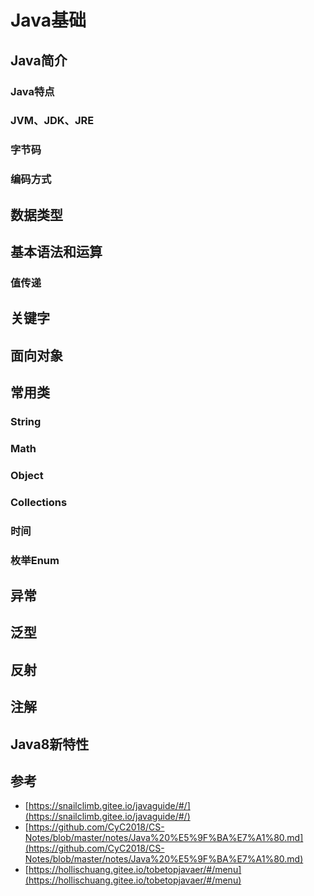 # Java基础

## Java简介

### Java特点

### JVM、JDK、JRE

### 字节码

### 编码方式

## 数据类型

## 基本语法和运算

### 值传递

## 关键字

## 面向对象

## 常用类

### String

### Math

### Object

### Collections

### 时间

### 枚举Enum

## 异常

## 泛型

## 反射

## 注解

## Java8新特性

## 参考

- [https://snailclimb.gitee.io/javaguide/#/](https://snailclimb.gitee.io/javaguide/#/)
- [https://github.com/CyC2018/CS-Notes/blob/master/notes/Java%20%E5%9F%BA%E7%A1%80.md](https://github.com/CyC2018/CS-Notes/blob/master/notes/Java%20%E5%9F%BA%E7%A1%80.md)
- [https://hollischuang.gitee.io/tobetopjavaer/#/menu](https://hollischuang.gitee.io/tobetopjavaer/#/menu)

